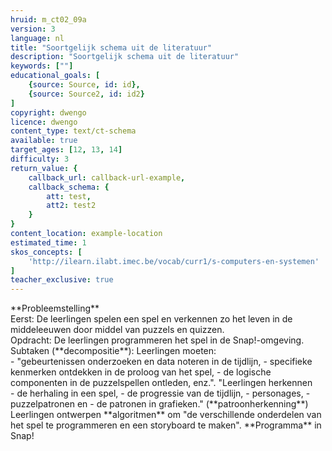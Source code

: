 ```yaml
---
hruid: m_ct02_09a
version: 3
language: nl
title: "Soortgelijk schema uit de literatuur"
description: "Soortgelijk schema uit de literatuur"
keywords: [""]
educational_goals: [
    {source: Source, id: id}, 
    {source: Source2, id: id2}
]
copyright: dwengo
licence: dwengo
content_type: text/ct-schema
available: true
target_ages: [12, 13, 14]
difficulty: 3
return_value: {
    callback_url: callback-url-example,
    callback_schema: {
        att: test,
        att2: test2
    }
}
content_location: example-location
estimated_time: 1
skos_concepts: [
    'http://ilearn.ilabt.imec.be/vocab/curr1/s-computers-en-systemen'
]
teacher_exclusive: true
---
```


<context>
**Probleemstelling**<br>
    Eerst: De leerlingen spelen een spel en verkennen zo het leven in de middeleeuwen door middel van puzzels en quizzen. <br>
    Opdracht: De leerlingen programmeren het spel in de Snap!-omgeving. 
</context>
<decomposition>
Subtaken (**decompositie**): Leerlingen moeten:<br>
- "gebeurtenissen onderzoeken en data noteren in de tijdlijn, 
- specifieke kenmerken ontdekken in de proloog van het spel, 
    - de logische componenten in de puzzelspellen ontleden, enz.".
</decomposition>
<patternRecognition>
"Leerlingen herkennen <br>
    - de herhaling in een spel, 
    - de progressie van de tijdlijn, 
    - personages, 
    - puzzelpatronen en 
    - de patronen in grafieken."
 (**patroonherkenning**)
</patternRecognition>
<abstraction>

</abstraction>
<algorithms>
Leerlingen ontwerpen **algoritmen** om "de verschillende onderdelen van het spel te programmeren en een storyboard te maken". 
</algorithms>
<implementation>
**Programma** in Snap!
</implementation>

